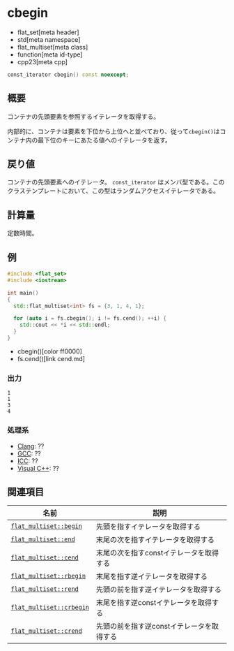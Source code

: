 # cbegin
* flat_set[meta header]
* std[meta namespace]
* flat_multiset[meta class]
* function[meta id-type]
* cpp23[meta cpp]

```cpp
const_iterator cbegin() const noexcept;
```


## 概要
コンテナの先頭要素を参照するイテレータを取得する。

内部的に、コンテナは要素を下位から上位へと並べており、従って`cbegin()`はコンテナ内の最下位のキーにあたる値へのイテレータを返す。


## 戻り値
コンテナの先頭要素へのイテレータ。
`const_iterator` はメンバ型である。このクラステンプレートにおいて、この型はランダムアクセスイテレータである。


## 計算量
定数時間。


## 例
```cpp example
#include <flat_set>
#include <iostream>

int main()
{
  std::flat_multiset<int> fs = {3, 1, 4, 1};

  for (auto i = fs.cbegin(); i != fs.cend(); ++i) {
    std::cout << *i << std::endl;
  }
}
```
* cbegin()[color ff0000]
* fs.cend()[link cend.md]

### 出力
```
1
1
3
4
```

### 処理系
- [Clang](/implementation.md#clang): ??
- [GCC](/implementation.md#gcc): ??
- [ICC](/implementation.md#icc): ??
- [Visual C++](/implementation.md#visual_cpp): ??


## 関連項目

| 名前 | 説明 |
|-----------------------------------|--------------------------------|
| [`flat_multiset::begin`](begin.md)     | 先頭を指すイテレータを取得する |
| [`flat_multiset::end`](end.md)         | 末尾の次を指すイテレータを取得する |
| [`flat_multiset::cend`](cend.md)       | 末尾の次を指すconstイテレータを取得する |
| [`flat_multiset::rbegin`](rbegin.md)   | 末尾を指す逆イテレータを取得する |
| [`flat_multiset::rend`](rend.md)       | 先頭の前を指す逆イテレータを取得する |
| [`flat_multiset::crbegin`](crbegin.md) | 末尾を指す逆constイテレータを取得する |
| [`flat_multiset::crend`](crend.md)     | 先頭の前を指す逆constイテレータを取得する |
